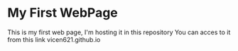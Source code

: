# My First WebPage
This is my first web page, I'm hosting it in this repository
You can acces to it from this link
vicen621.github.io
